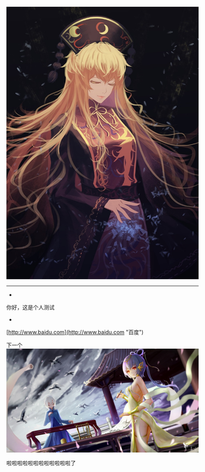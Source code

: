![image](https://github.com/grooveguang/MyDocumentForJava/blob/master/img/2%20(5).jpg)


****
*
你好，这是个人测试

*
[http://www.baidu.com](http://www.baidu.com "百度")

下一个
![](https://github.com/grooveguang/MyDocumentForJava/blob/master/img/2%20(8).jpg)

啦啦啦啦啦啦啦啦啦啦啦啦了